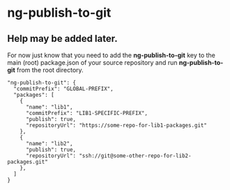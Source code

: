 # ng-publish-to-git

## Help may be added later.

For now just know that you need to add the **ng-publish-to-git** key to the main (root) package.json of your source repository and run **ng-publish-to-git** from the root directory.

```
"ng-publish-to-git": {
  "commitPrefix": "GLOBAL-PREFIX",
  "packages": [
    {
      "name": "lib1",
      "commitPrefix": "LIB1-SPECIFIC-PREFIX",
      "publish": true,
      "repositoryUrl": "https://some-repo-for-lib1-packages.git"
    },
    {
      "name": "lib2",
      "publish": true,
      "repositoryUrl": "ssh://git@some-other-repo-for-lib2-packages.git"
    },
  ]
}
```